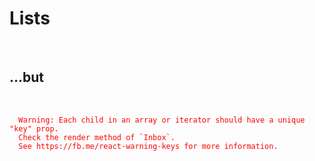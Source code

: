 <!-- .slide: class="center" -->

# Lists

<br />

## ...but

<br />

<code style="color: red;">
  Warning: Each child in an array or iterator should have a unique "key" prop. 
  Check the render method of `Inbox`. 
  See https://fb.me/react-warning-keys for more information.
</code>
